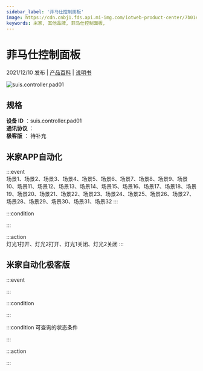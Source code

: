 ```yaml
---
sidebar_label: '菲马仕控制面板'
image: https://cdn.cnbj1.fds.api.mi-img.com/iotweb-product-center/7b01e0a542733f38b21ad82196bd4878_1632473649219.png?GalaxyAccessKeyId=AKVGLQWBOVIRQ3XLEW&Expires=9223372036854775807&Signature=Pb4peCYiuM5Nzv8MDRT+ydexd+E=
keywords: 米家, 其他品牌, 菲马仕控制面板, 
---
```

# 菲马仕控制面板

2021/12/10 发布 | [产品百科](https://home.mi.com/webapp/content/baike/product/index.html?model=suis.controller.pad01/) | [说明书](https://home.mi.com/views/introduction.html?model=suis.controller.pad01&region=cn)

![suis.controller.pad01](https://cdn.cnbj1.fds.api.mi-img.com/iotweb-product-center/7b01e0a542733f38b21ad82196bd4878_1632473649219.png?GalaxyAccessKeyId=AKVGLQWBOVIRQ3XLEW&Expires=9223372036854775807&Signature=Pb4peCYiuM5Nzv8MDRT+ydexd+E=)

## 规格  
> 
**设备 ID** ：suis.controller.pad01  
**通讯协议** ：  
**极客版**  ： 待补充 


## 米家APP自动化  

:::event  
场景1、场景2、场景3、场景4、场景5、场景6、场景7、场景8、场景9、场景10、场景11、场景12、场景13、场景14、场景15、场景16、场景17、场景18、场景19、场景20、场景21、场景22、场景23、场景24、场景25、场景26、场景27、场景28、场景29、场景30、场景31、场景32
:::

:::condition  

:::

:::action   
灯光1打开、灯光2打开、灯光1关闭、灯光2关闭
:::

## 米家自动化极客版  

:::event  

:::

:::condition  

:::

:::condition 可查询的状态条件  

:::

:::action  

:::

        
